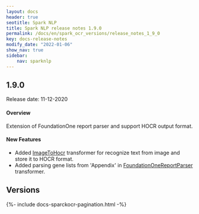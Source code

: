 ```yaml
---
layout: docs
header: true
seotitle: Spark NLP
title: Spark NLP release notes 1.9.0
permalink: /docs/en/spark_ocr_versions/release_notes_1_9_0
key: docs-release-notes
modify_date: "2022-01-06"
show_nav: true
sidebar:
    nav: sparknlp
---
```


<div class="h3-box" markdown="1">

## 1.9.0

Release date: 11-12-2020

#### Overview

Extension of  FoundationOne report parser and support HOCR output format.

#### New Features

* Added [ImageToHocr](/docs/en/ocr_pipeline_components#imagetohocr) transformer for recognize text from image and store it to HOCR format.
* Added parsing gene lists from 'Appendix' in [FoundationOneReportParser](/docs/en/ocr_pipeline_components#foundationonereportparser) transformer.


</div><div class="prev_ver h3-box" markdown="1">

## Versions

</div>
{%- include docs-sparckocr-pagination.html -%}